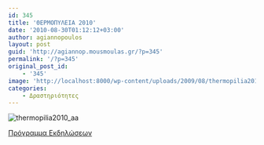 ```yaml
---
id: 345
title: 'ΘΕΡΜΟΠΥΛΕΙΑ 2010'
date: '2010-08-30T01:12:12+03:00'
author: agiannopoulos
layout: post
guid: 'http://agiannop.mousmoulas.gr/?p=345'
permalink: '/?p=345'
original_post_id:
    - '345'
image: 'http://localhost:8000/wp-content/uploads/2009/08/thermopilia2010_aa2.jpg'
categories:
    - Δραστηριότητες
---
```


![thermopilia2010_aa](http://localhost:8000/wp-content/uploads/2009/08/thermopilia2010_aa2.jpg)

[Πρόγραμμα Εκδηλώσεων](http://localhost:8000/wp-content/uploads/2009/08/thermopilia2010_programma2.jpg)